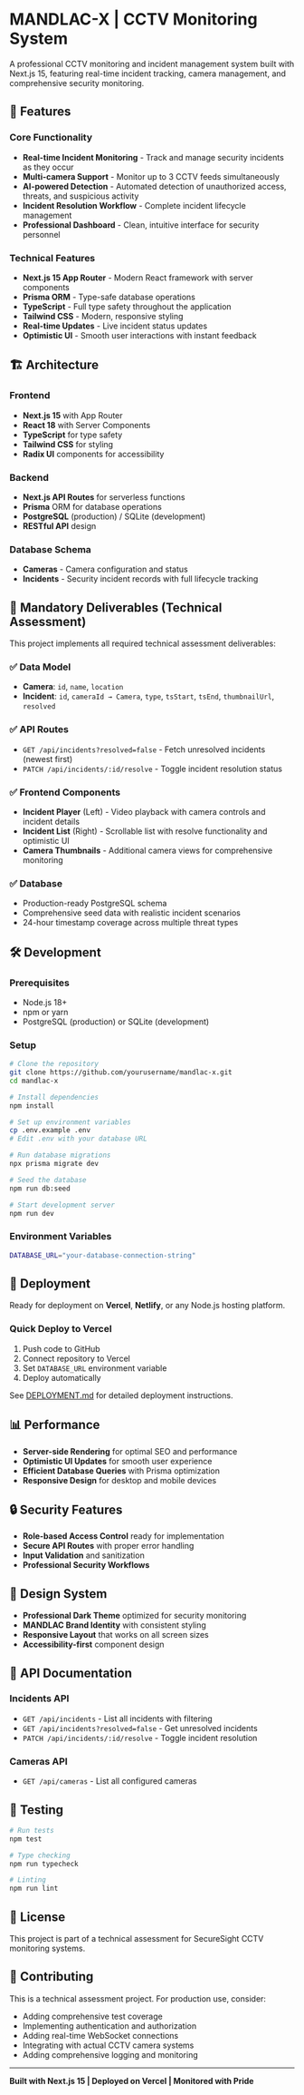 # MANDLAC-X | CCTV Monitoring System

A professional CCTV monitoring and incident management system built with Next.js 15, featuring real-time incident tracking, camera management, and comprehensive security monitoring.

## 🚀 Features

### Core Functionality
- **Real-time Incident Monitoring** - Track and manage security incidents as they occur
- **Multi-camera Support** - Monitor up to 3 CCTV feeds simultaneously  
- **AI-powered Detection** - Automated detection of unauthorized access, threats, and suspicious activity
- **Incident Resolution Workflow** - Complete incident lifecycle management
- **Professional Dashboard** - Clean, intuitive interface for security personnel

### Technical Features
- **Next.js 15 App Router** - Modern React framework with server components
- **Prisma ORM** - Type-safe database operations
- **TypeScript** - Full type safety throughout the application
- **Tailwind CSS** - Modern, responsive styling
- **Real-time Updates** - Live incident status updates
- **Optimistic UI** - Smooth user interactions with instant feedback

## 🏗️ Architecture

### Frontend
- **Next.js 15** with App Router
- **React 18** with Server Components
- **TypeScript** for type safety
- **Tailwind CSS** for styling
- **Radix UI** components for accessibility

### Backend
- **Next.js API Routes** for serverless functions
- **Prisma** ORM for database operations
- **PostgreSQL** (production) / SQLite (development)
- **RESTful API** design

### Database Schema
- **Cameras** - Camera configuration and status
- **Incidents** - Security incident records with full lifecycle tracking

## 🎯 Mandatory Deliverables (Technical Assessment)

This project implements all required technical assessment deliverables:

### ✅ Data Model
- **Camera**: `id`, `name`, `location`
- **Incident**: `id`, `cameraId → Camera`, `type`, `tsStart`, `tsEnd`, `thumbnailUrl`, `resolved`

### ✅ API Routes
- `GET /api/incidents?resolved=false` - Fetch unresolved incidents (newest first)
- `PATCH /api/incidents/:id/resolve` - Toggle incident resolution status

### ✅ Frontend Components
- **Incident Player** (Left) - Video playback with camera controls and incident details
- **Incident List** (Right) - Scrollable list with resolve functionality and optimistic UI
- **Camera Thumbnails** - Additional camera views for comprehensive monitoring

### ✅ Database
- Production-ready PostgreSQL schema
- Comprehensive seed data with realistic incident scenarios
- 24-hour timestamp coverage across multiple threat types

## 🛠️ Development

### Prerequisites
- Node.js 18+ 
- npm or yarn
- PostgreSQL (production) or SQLite (development)

### Setup
```bash
# Clone the repository
git clone https://github.com/yourusername/mandlac-x.git
cd mandlac-x

# Install dependencies
npm install

# Set up environment variables
cp .env.example .env
# Edit .env with your database URL

# Run database migrations
npx prisma migrate dev

# Seed the database
npm run db:seed

# Start development server
npm run dev
```

### Environment Variables
```bash
DATABASE_URL="your-database-connection-string"
```

## 🚀 Deployment

Ready for deployment on **Vercel**, **Netlify**, or any Node.js hosting platform.

### Quick Deploy to Vercel
1. Push code to GitHub
2. Connect repository to Vercel
3. Set `DATABASE_URL` environment variable
4. Deploy automatically

See [DEPLOYMENT.md](./DEPLOYMENT.md) for detailed deployment instructions.

## 📊 Performance

- **Server-side Rendering** for optimal SEO and performance
- **Optimistic UI Updates** for smooth user experience
- **Efficient Database Queries** with Prisma optimization
- **Responsive Design** for desktop and mobile devices

## 🔒 Security Features

- **Role-based Access Control** ready for implementation
- **Secure API Routes** with proper error handling
- **Input Validation** and sanitization
- **Professional Security Workflows**

## 🎨 Design System

- **Professional Dark Theme** optimized for security monitoring
- **MANDLAC Brand Identity** with consistent styling
- **Responsive Layout** that works on all screen sizes
- **Accessibility-first** component design

## 📖 API Documentation

### Incidents API
- `GET /api/incidents` - List all incidents with filtering
- `GET /api/incidents?resolved=false` - Get unresolved incidents  
- `PATCH /api/incidents/:id/resolve` - Toggle incident resolution

### Cameras API
- `GET /api/cameras` - List all configured cameras

## 🧪 Testing

```bash
# Run tests
npm test

# Type checking
npm run typecheck

# Linting
npm run lint
```

## 📝 License

This project is part of a technical assessment for SecureSight CCTV monitoring systems.

## 🤝 Contributing

This is a technical assessment project. For production use, consider:
- Adding comprehensive test coverage
- Implementing authentication and authorization
- Adding real-time WebSocket connections
- Integrating with actual CCTV camera systems
- Adding comprehensive logging and monitoring

---

**Built with Next.js 15 | Deployed on Vercel | Monitored with Pride**
